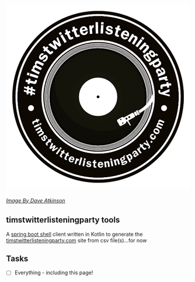 ![header](../img/record-transparent.png)

###### [Image By Dave Atkinson](https://twitter.com/chipiedavea)

## timstwitterlisteningparty tools

A [spring boot shell](https://projects.spring.io/spring-shell/) client written in Kotlin to generate the [timstwitterlisteningparty.com](https://timstwitterlisteningparty.com) site from
csv file(s)...for now

## Tasks

- [ ] Everything - including this page!

